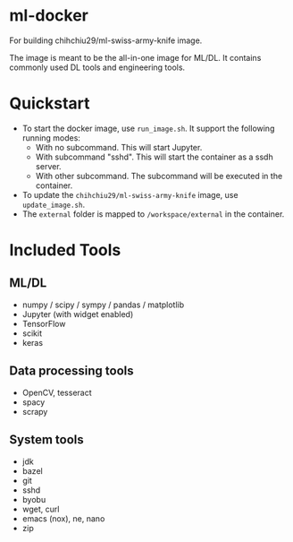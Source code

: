 # ml-docker
For building chihchiu29/ml-swiss-army-knife image.

The image is meant to be the all-in-one image for ML/DL. It contains commonly used DL tools and engineering tools.

# Quickstart

* To start the docker image, use `run_image.sh`. It support the following running modes:
  - With no subcommand. This will start Jupyter.
  - With subcommand "sshd". This will start the container as a ssdh server.
  - With other subcommand. The subcommand will be executed in the container.
* To update the `chihchiu29/ml-swiss-army-knife` image, use `update_image.sh`.
* The `external` folder is mapped to `/workspace/external` in the container.

# Included Tools

## ML/DL

* numpy / scipy / sympy / pandas / matplotlib
* Jupyter (with widget enabled)
* TensorFlow
* scikit
* keras

## Data processing tools

* OpenCV, tesseract
* spacy
* scrapy

## System tools

* jdk
* bazel
* git
* sshd
* byobu
* wget, curl
* emacs (nox), ne, nano
* zip
